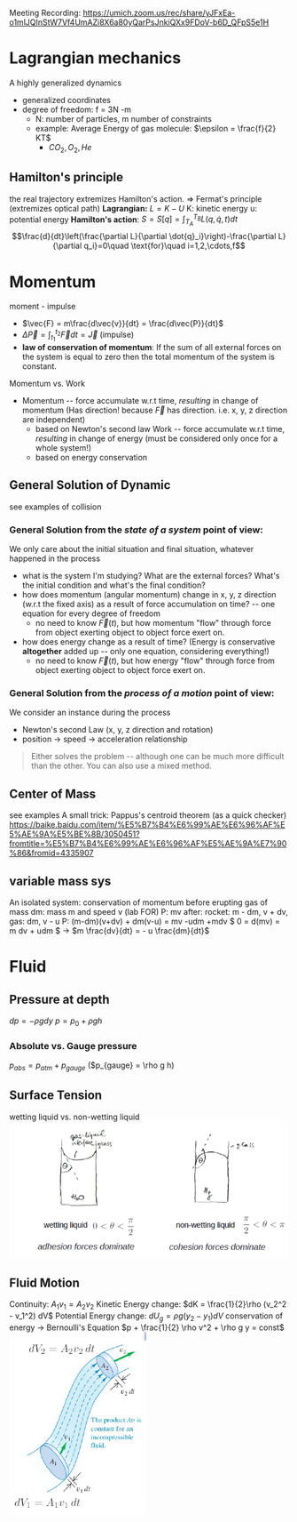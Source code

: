 Meeting Recording:
https://umich.zoom.us/rec/share/yJFxEa-o1mlJQInStW7Vf4UmAZi8X6a80yQarPsJnkiQXx9FDoV-b6D_QFpS5e1H

# Lagrangian mechanics
A highly generalized dynamics
- generalized coordinates
- degree of freedom: f = 3N -m 
  - N: number of particles, m number of constraints
  - example: Average Energy of gas molecule: $\epsilon = \frac{f}{2} KT$
    - $CO_2, O_2, He$
## Hamilton's principle
the real trajectory extremizes Hamilton's action.
=> Fermat's principle (extremizes optical path)
**Lagrangian:** $L = K - U$ 
K: kinetic energy u: potential energy
**Hamilton's action**: $S = S[q] = \int_{T_A}^{T_B} L(q, \dot{q}, t) dt$
$$\frac{d}{dt}\left(\frac{\partial L}{\partial \dot{q}_i}\right)-\frac{\partial L}{\partial q_i}=0\quad  \text{for}\quad i=1,2,\cdots,f$$

# Momentum
moment - impulse
- $\vec{F} = m\frac{d\vec{v}}{dt} = \frac{d\vec{P}}{dt}$
- $\Delta \vec{P} = \int^{t_2}_{t_1} \vec{F} dt = \vec{J}$ (impulse)
- **law of conservation of momentum**: If the sum of all external forces on
the system is equal to zero then the total momentum of the system is constant.

Momentum vs. Work
- Momentum -- force accumulate w.r.t time, *resulting* in change of momentum (Has direction! because $\vec{F}$ has direction. i.e. x, y, z direction are independent)
    - based on Newton's second law
Work -- force accumulate w.r.t time, *resulting* in change of energy (must be considered only once for a whole system!)
    - based on energy conservation
## General Solution of Dynamic
see examples of collision
### General Solution from the *state of a system* point of view:
We only care about the initial situation and final situation, whatever happened in the process
- what is the system I'm studying? What are the external forces? What's the initial condition and what's the final condition?
- how does momentum (angular momentum) change in x, y, z direction (w.r.t the fixed axis) as a result of force accumulation on time? -- one equation for every degree of freedom
  - no need to know $\vec{F}(t)$, but how momentum "flow" through force from object exerting object to object force exert on. 
- how does energy change as a result of time? (Energy is conservative **altogether** added up -- only one equation, considering everything!)
  - no need to know $\vec{F}(t)$, but how energy "flow" through force from object exerting object to object force exert on. 

### General Solution from the *process of a motion* point of view:
We consider an instance during the process 
- Newton's second Law (x, y, z direction and rotation)
- position -> speed -> acceleration relationship

> Either solves the problem -- although one can be much more difficult than the other. You can also use a mixed method.
## Center of Mass
see examples 
A small trick: Pappus's centroid theorem (as a quick checker)
https://baike.baidu.com/item/%E5%B7%B4%E6%99%AE%E6%96%AF%E5%AE%9A%E5%BE%8B/3050451?fromtitle=%E5%B7%B4%E6%99%AE%E6%96%AF%E5%AE%9A%E7%90%86&fromid=4335907
## variable mass sys
An isolated system: conservation of momentum
before erupting gas of mass dm: mass m and speed v (lab FOR) P: mv
after: rocket: m - dm, v + dv, gas: dm, v - u P: (m-dm)(v+dv) + dm(v-u) = mv -udm +mdv
$ 0 = d(mv) = m dv +  udm $ 
-> $m \frac{dv}{dt} = - u \frac{dm}{dt}$ 

# Fluid
## Pressure at depth 
$dp = -\rho g dy$
$p = p_0 + \rho g h$
### Absolute vs. Gauge pressure
$p_{abs} = p_{atm} + p_{gauge}$ ($p_{gauge} = \rho g h)

## Surface Tension
wetting liquid vs. non-wetting liquid
![Wetting and Non-wetting](SurfaceTension.png)

## Fluid Motion
Continuity: $A_1 v_1 = A_2 v_2$
Kinetic Energy change: $dK = \frac{1}{2}\rho (v_2^2 - v_1^2) dV$
Potential Energy change: $dU_{g} = \rho g (y_2 - y_1) dV$
conservation of energy -> Bernoulli's Equation $p + \frac{1}{2} \rho v^2 + \rho g y = const$
![Fuild Motion](FuildMotion.png)
